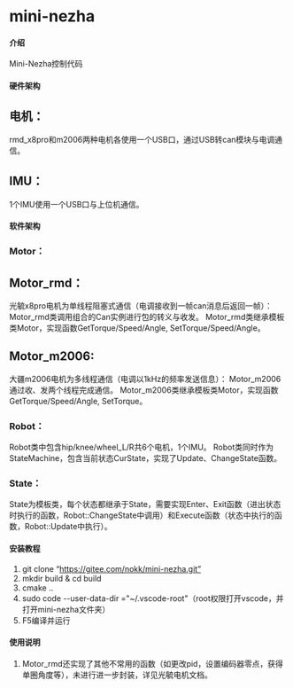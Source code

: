 # mini-nezha

#### 介绍
Mini-Nezha控制代码

#### 硬件架构
## 电机：
rmd_x8pro和m2006两种电机各使用一个USB口，通过USB转can模块与电调通信。
## IMU：
1个IMU使用一个USB口与上位机通信。

#### 软件架构
### Motor：
## Motor_rmd：
光毓x8pro电机为单线程阻塞式通信（电调接收到一帧can消息后返回一帧）：
Motor_rmd类调用组合的Can实例进行包的转义与收发。
Motor_rmd类继承模板类Motor，实现函数GetTorque/Speed/Angle, SetTorque/Speed/Angle。
## Motor_m2006:
大疆m2006电机为多线程通信（电调以1kHz的频率发送信息）：
Motor_m2006通过收、发两个线程完成通信。
Motor_m2006类继承模板类Motor，实现函数GetTorque/Speed/Angle, SetTorque。
### Robot：
Robot类中包含hip/knee/wheel_L/R共6个电机，1个IMU。
Robot类同时作为StateMachine，包含当前状态CurState，实现了Update、ChangeState函数。
### State：
State为模板类，每个状态都继承于State，需要实现Enter、Exit函数（进出状态时执行的函数，Robot::ChangeState中调用）和Execute函数（状态中执行的函数，Robot::Update中执行）。

#### 安装教程

1.  git clone “https://gitee.com/nokk/mini-nezha.git”
2.  mkdir build & cd build
3.  cmake ..
4.  sudo code --user-data-dir ="~/.vscode-root"（root权限打开vscode，并打开mini-nezha文件夹）
5.  F5编译并运行

#### 使用说明

1.  Motor_rmd还实现了其他不常用的函数（如更改pid，设置编码器零点，获得单圈角度等），未进行进一步封装，详见光毓电机文档。
